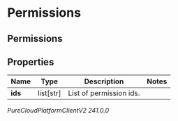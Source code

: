 # Permissions

## Permissions

## Properties

|Name | Type | Description | Notes|
|------------ | ------------- | ------------- | -------------|
| **ids** | list[str] | List of permission ids. | |



_PureCloudPlatformClientV2 241.0.0_
